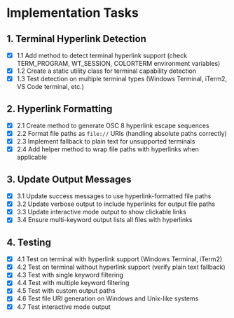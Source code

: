 # Implementation Tasks

## 1. Terminal Hyperlink Detection
- [x] 1.1 Add method to detect terminal hyperlink support (check TERM_PROGRAM, WT_SESSION, COLORTERM environment variables)
- [x] 1.2 Create a static utility class for terminal capability detection
- [x] 1.3 Test detection on multiple terminal types (Windows Terminal, iTerm2, VS Code terminal, etc.)

## 2. Hyperlink Formatting
- [x] 2.1 Create method to generate OSC 8 hyperlink escape sequences
- [x] 2.2 Format file paths as `file://` URIs (handling absolute paths correctly)
- [x] 2.3 Implement fallback to plain text for unsupported terminals
- [x] 2.4 Add helper method to wrap file paths with hyperlinks when applicable

## 3. Update Output Messages
- [x] 3.1 Update success messages to use hyperlink-formatted file paths
- [x] 3.2 Update verbose output to include hyperlinks for output file paths
- [x] 3.3 Update interactive mode output to show clickable links
- [x] 3.4 Ensure multi-keyword output lists all files with hyperlinks

## 4. Testing
- [x] 4.1 Test on terminal with hyperlink support (Windows Terminal, iTerm2)
- [x] 4.2 Test on terminal without hyperlink support (verify plain text fallback)
- [x] 4.3 Test with single keyword filtering
- [x] 4.4 Test with multiple keyword filtering
- [x] 4.5 Test with custom output paths
- [x] 4.6 Test file URI generation on Windows and Unix-like systems
- [x] 4.7 Test interactive mode output
